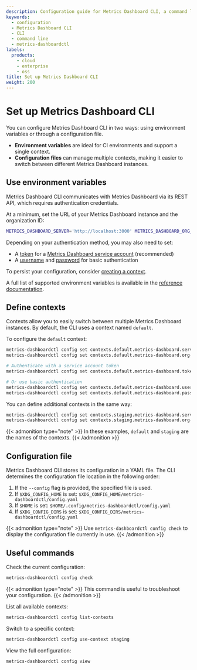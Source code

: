 ```yaml
---
description: Configuration guide for Metrics Dashboard CLI, a command line tool for managing Metrics Dashboard resources as code.
keywords:
  - configuration
  - Metrics Dashboard CLI
  - CLI
  - command line
  - metrics-dashboardctl
labels:
  products:
    - cloud
    - enterprise
    - oss
title: Set up Metrics Dashboard CLI
weight: 200
---
```


# Set up Metrics Dashboard CLI

You can configure Metrics Dashboard CLI in two ways: using environment variables or through a configuration file.

- **Environment variables** are ideal for CI environments and support a single context.
- **Configuration files** can manage multiple contexts, making it easier to switch between different Metrics Dashboard instances.

## Use environment variables

Metrics Dashboard CLI communicates with Metrics Dashboard via its REST API, which requires authentication credentials.

At a minimum, set the URL of your Metrics Dashboard instance and the organization ID:

```bash
METRICS_DASHBOARD_SERVER='http://localhost:3000' METRICS_DASHBOARD_ORG_ID='1' metrics-dashboardctl config check
```

Depending on your authentication method, you may also need to set:

- A [token](https://github.com/metrics-dashboard/metrics-dashboardctl/blob/main/docs/reference/environment-variables/index.md#metrics-dashboard_token) for a [Metrics Dashboard service account](https://metrics-dashboard.com/docs/metrics-dashboard/latest/administration/service-accounts/) (recommended)
- A [username](https://github.com/metrics-dashboard/metrics-dashboardctl/blob/main/docs/reference/environment-variables/index.md#metrics-dashboard_user) and [password](https://github.com/metrics-dashboard/metrics-dashboardctl/blob/main/docs/reference/environment-variables/index.md#metrics-dashboard_password) for basic authentication

To persist your configuration, consider [creating a context](#defining-contexts).

A full list of supported environment variables is available in the [reference documentation](https://github.com/metrics-dashboard/metrics-dashboardctl/blob/main/docs/reference/environment-variables/index.md#environment-variables-reference).

## Define contexts

Contexts allow you to easily switch between multiple Metrics Dashboard instances. By default, the CLI uses a context named `default`.

To configure the `default` context:

```bash
metrics-dashboardctl config set contexts.default.metrics-dashboard.server http://localhost:3000
metrics-dashboardctl config set contexts.default.metrics-dashboard.org-id 1

# Authenticate with a service account token
metrics-dashboardctl config set contexts.default.metrics-dashboard.token service-account-token

# Or use basic authentication
metrics-dashboardctl config set contexts.default.metrics-dashboard.user admin
metrics-dashboardctl config set contexts.default.metrics-dashboard.password admin
```

You can define additional contexts in the same way:

```bash
metrics-dashboardctl config set contexts.staging.metrics-dashboard.server https://staging.metrics-dashboard.example
metrics-dashboardctl config set contexts.staging.metrics-dashboard.org-id 1
```

{{< admonition type="note" >}}
In these examples, `default` and `staging` are the names of the contexts.
{{< /admonition >}}

## Configuration file

Metrics Dashboard CLI stores its configuration in a YAML file. The CLI determines the configuration file location in the following order:

1. If the `--config` flag is provided, the specified file is used.
2. If `$XDG_CONFIG_HOME` is set:
   `$XDG_CONFIG_HOME/metrics-dashboardctl/config.yaml`
3. If `$HOME` is set:
   `$HOME/.config/metrics-dashboardctl/config.yaml`
4. If `$XDG_CONFIG_DIRS` is set:
   `$XDG_CONFIG_DIRS/metrics-dashboardctl/config.yaml`

{{< admonition type="note" >}}
Use `metrics-dashboardctl config check` to display the configuration file currently in use.
{{< /admonition >}}

## Useful commands

Check the current configuration:

```bash
metrics-dashboardctl config check
```

{{< admonition type="note" >}}
This command is useful to troubleshoot your configuration.
{{< /admonition >}}

List all available contexts:

```bash
metrics-dashboardctl config list-contexts
```

Switch to a specific context:

```bash
metrics-dashboardctl config use-context staging
```

View the full configuration:

```bash
metrics-dashboardctl config view
```
